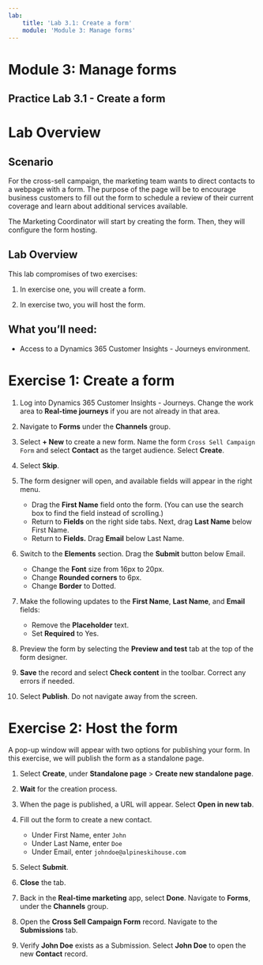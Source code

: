```yaml
---
lab:
    title: 'Lab 3.1: Create a form'
    module: 'Module 3: Manage forms'
---
```


# Module 3: Manage forms

## Practice Lab 3.1 - Create a form

# Lab Overview

## Scenario

For the cross-sell campaign, the marketing team wants to direct contacts to a webpage with a form. The purpose of the page will be to encourage business customers to fill out the form to schedule a review of their current coverage and learn about additional services available.

The Marketing Coordinator will start by creating the form. Then, they will configure the form hosting.

## Lab Overview

This lab compromises of two exercises:

1. In exercise one, you will create a form.

2. In exercise two, you will host the form.

## What you’ll need:

- Access to a Dynamics 365 Customer Insights - Journeys environment.


# Exercise 1: Create a form

1.  Log into Dynamics 365 Customer Insights - Journeys. Change the work area to **Real-time journeys** if you are not already in that area.

2.  Navigate to **Forms** under the **Channels** group.

3.  Select **+ New** to create a new form. Name the form `Cross Sell Campaign Form` and select **Contact** as the target audience. Select **Create**.

4.  Select **Skip**.

5.  The form designer will open, and available fields will appear in the right menu.

    - Drag the **First Name** field onto the form. (You can use the search box to find the field instead of scrolling.)
    - Return to **Fields** on the right side tabs. Next, drag **Last Name** below First Name.
    - Return to **Fields.** Drag **Email** below Last Name.

6.  Switch to the **Elements** section. Drag the **Submit** button below Email.
    - Change the **Font** size from 16px to 20px.
    - Change **Rounded corners** to 6px.
    - Change **Border** to Dotted.

7.  Make the following updates to the **First Name**, **Last Name**, and **Email** fields:
    - Remove the **Placeholder** text.
    - Set **Required** to Yes.

8.  Preview the form by selecting the **Preview and test** tab at the top of the form designer.

9.  **Save** the record and select **Check content** in the toolbar. Correct any errors if needed. 

10. Select **Publish**. Do not navigate away from the screen.


# Exercise 2: Host the form

A pop-up window will appear with two options for publishing your form. In this exercise, we will publish the form as a standalone page.

1.  Select **Create**, under **Standalone page** > **Create new standalone page**.

2.  **Wait** for the creation process.

3.  When the page is published, a URL will appear. Select **Open in new tab**.

4.  Fill out the form to create a new contact.
    - Under First Name, enter `John`
    - Under Last Name, enter `Doe`
    - Under Email, enter `johndoe@alpineskihouse.com`

5.  Select **Submit**.

6.  **Close** the tab.

7.  Back in the **Real-time marketing** app, select **Done**. Navigate to **Forms**, under the **Channels** group.

8.  Open the **Cross Sell Campaign Form** record. Navigate to the **Submissions** tab.

9.  Verify **John Doe** exists as a Submission. Select **John Doe** to open the new **Contact** record. 

